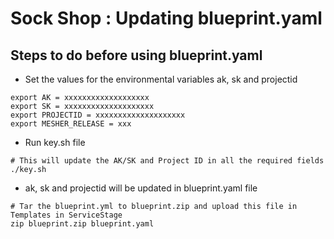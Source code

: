 
# Sock Shop : Updating blueprint.yaml 

## Steps to do before using blueprint.yaml

- Set the values for the environmental variables ak, sk and projectid
```
export AK = xxxxxxxxxxxxxxxxxxx
export SK = xxxxxxxxxxxxxxxxxxxx
export PROJECTID = xxxxxxxxxxxxxxxxxxxx
export MESHER_RELEASE = xxx
```
- Run key.sh file
```
# This will update the AK/SK and Project ID in all the required fields
./key.sh
```
- ak, sk and projectid will be updated in blueprint.yaml file
```
# Tar the blueprint.yml to blueprint.zip and upload this file in Templates in ServiceStage
zip blueprint.zip blueprint.yaml
```
